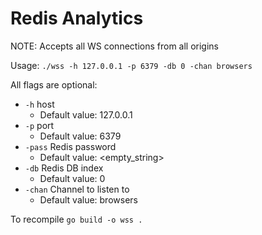 # Redis Analytics

NOTE: Accepts all WS connections from all origins

Usage: `./wss -h 127.0.0.1 -p 6379 -db 0 -chan browsers`

All flags are optional:
- `-h` host
  - Default value: 127.0.0.1
- `-p` port
  - Default value: 6379
- `-pass` Redis password
  - Default value: <empty_string>
- `-db` Redis DB index
  - Default value: 0
- `-chan` Channel to listen to
  - Default value: browsers

To recompile `go build -o wss .`